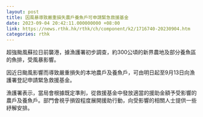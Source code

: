 ```yaml
---
layout: post
title: 因風暴導致嚴重損失農戶養魚戶可申請緊急救援基金
date: 2023-09-04 20:42:11.000000000 +08:00
link: https://news.rthk.hk/rthk/ch/component/k2/1716740-20230904.htm
categories: rthk
---
```


超強颱風蘇拉日前襲港，據漁護署初步調查，約300公頃的新界農地及部分養魚區的魚排，受風暴影響。

因近日颱風影響而導致嚴重損失的本地農戶及養魚戶，可由明日起至9月13日向漁護署登記申請緊急救援基金。

漁護署表示，當局會根據既定準則，從救援基金中發放適當的援助金額予受影響的農戶及養魚戶。部門會視乎損毀程度展開援助行動，向受影響的相關人士提供一些紓解安排。
　
